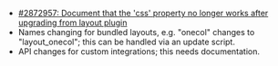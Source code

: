 * [#2872957: Document that the 'css' property no longer works after upgrading from layout plugin](https://www.drupal.org/project/drupal/issues/2872957 "Status: Active")
* Names changing for bundled layouts, e.g. "onecol" changes to "layout\_onecol"; this can be handled via an update script.
* API changes for custom integrations; this needs documentation.